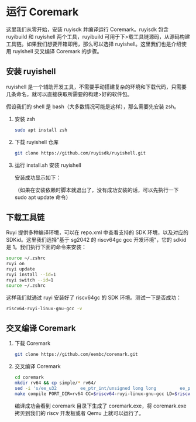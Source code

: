 # 运行 Coremark

这里我们从零开始，安装 ruyisdk 并编译运行 Coremark。ruyisdk 包含 ruyibuild 和 ruyishell 两个工具，ruyibuild 可用于下\>载工具链源码，从源码构建工具链。如果我们想要开箱即用，那么可以选择 ruyishell。这里我们也是介绍使用 ruyishell 交叉编译 Coremark 的步骤。

## 安装 ruyishell

ruyishell 是一个辅助开发工具，不需要手动搭建复杂的环境和下载代码，只需要几条命名，就可以直接获取所需要的构建\>好的软件包。

假设我们的 shell 是 bash（大多数情况可能是这样），那么需要先安装 zsh。

1. 安装 zsh

    ``` bash
    sudo apt install zsh
    ```

2. 下载 ruyishell 仓库

    ``` bash
    git clone https://github.com/ruyisdk/ruyishell.git
    ```

3. 运行 install.sh 安装 ruyishell

    安装成功显示如下：

    <!-- ![image](./images/ruyishell_install.png) -->

    （如果在安装依赖时脚本就退出了，没有成功安装的话，可以先执行一下 sudo apt
    update 命令）

## 下载工具链

Ruyi 提供多种编译环境，可以在 repo.xml 中查看支持的 SDK 环境，以及对应的 SDKid。这里我们选择\"基于 sg2042 的
riscv64gc gcc 开发环境\"，它的 sdkid 是 1。我们执行下面的命令来安装：

``` bash
source ~/.zshrc
ruyi on
ruyi update
ruyi install --id=1
ruyi switch --id=1
source ~/.zshrc
```

这样我们就通过 ruyi 安装好了 riscv64gc 的 SDK 环境。测试一下是否成功：

``` bash
riscv64-ruyi-linux-gnu-gcc -v
```

## 交叉编译 Coremark

1. 下载 Coremark

    ``` bash
    git clone https://github.com/eembc/coremark.git
    ```

2. 交叉编译 Coremark

    ``` bash
    cd coremark
    mkdir rv64 && cp simple/* rv64/
    sed -i 's/ee_u32         ee_ptr_int/unsigned long long         ee_ptr_int/g' rv64/core_portme.h
    make compile PORT_DIR=rv64 CC=$riscv64-ruyi-linux-gnu-gcc LD=$riscv64-ruyi-linux-gnu-gcc XCFLAGS="-march=$rv64gc"
    ```

    编译成功会看到 coremark 目录下生成了 coremark.exe，将 coremark.exe 拷贝到我们的 riscv 开发板或者 Qemu 上就可以运行了。
